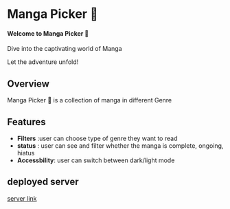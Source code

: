 #  Manga Picker 🫣

#### Welcome to Manga Picker  🫣 
 Dive into the captivating world of Manga 
   
Let the adventure unfold!

## Overview
 Manga Picker 🫣 is a collection of manga in different Genre

## Features
- **Filters** :user can choose type of genre they want to read 
- **status** : user can see and filter whether the manga is 
  complete, ongoing, hiatus
- **Accessbility**: user can switch between dark/light mode

## deployed server
[server link](https://manga-picker.onrender.com/)


 


